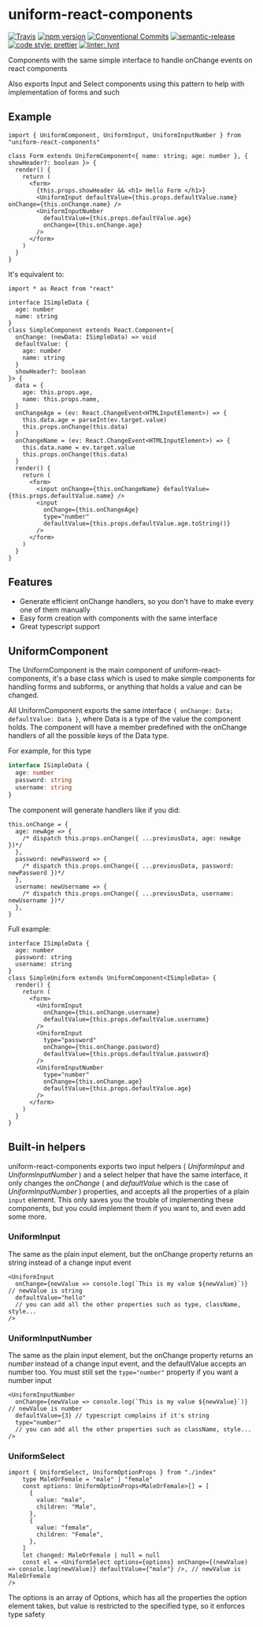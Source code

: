 # uniform-react-components

[![Travis](https://travis-ci.org/LeDDGroup/uniform-react-components.svg?branch=master)](https://travis-ci.org/LeDDGroup/uniform-react-components)
[![npm version](https://img.shields.io/npm/v/uniform-react-components.svg "test")](https://www.npmjs.com/package/uniform-react-components)
[![Conventional Commits](https://img.shields.io/badge/Conventional%20Commits-1.0.0-yellow.svg)](https://conventionalcommits.org)
[![semantic-release](https://img.shields.io/badge/%20%20%F0%9F%93%A6%F0%9F%9A%80-semantic--release-e10079.svg)](https://github.com/semantic-release/semantic-release)
[![code style: prettier](https://img.shields.io/badge/code_style-prettier-ff69b4.svg?style=flat-square)](https://github.com/prettier/prettier)
[![linter: lynt](https://img.shields.io/badge/linter-lynt-E81AAF.svg)](https://github.com/saadq/lynt)

Components with the same simple interface to handle onChange events on react components

Also exports Input and Select components using this pattern to help with implementation of forms and such

## Example

```tsx
import { UniformComponent, UniformInput, UniformInputNumber } from "uniform-react-components"

class Form extends UniformComponent<{ name: string; age: number }, { showHeader?: boolean }> {
  render() {
    return (
      <form>
        {this.props.showHeader && <h1> Hello Form </h1>}
        <UniformInput defaultValue={this.props.defaultValue.name} onChange={this.onChange.name} />
        <UniformInputNumber
          defaultValue={this.props.defaultValue.age}
          onChange={this.onChange.age}
        />
      </form>
    )
  }
}
```

It's equivalent to:

```tsx
import * as React from "react"

interface ISimpleData {
  age: number
  name: string
}
class SimpleComponent extends React.Component<{
  onChange: (newData: ISimpleData) => void
  defaultValue: {
    age: number
    name: string
  }
  showHeader?: boolean
}> {
  data = {
    age: this.props.age,
    name: this.props.name,
  }
  onChangeAge = (ev: React.ChangeEvent<HTMLInputElement>) => {
    this.data.age = parseInt(ev.target.value)
    this.props.onChange(this.data)
  }
  onChangeName = (ev: React.ChangeEvent<HTMLInputElement>) => {
    this.data.name = ev.target.value
    this.props.onChange(this.data)
  }
  render() {
    return (
      <form>
        <input onChange={this.onChangeName} defaultValue={this.props.defaultValue.name} />
        <input
          onChange={this.onChangeAge}
          type="number"
          defaultValue={this.props.defaultValue.age.toString()}
        />
      </form>
    )
  }
}
```

## Features

- Generate efficient onChange handlers, so you don't have to make every one of them manually
- Easy form creation with components with the same interface
- Great typescript support

## UniformComponent

The UniformComponent is the main component of uniform-react-components, it's a base class which is used to make simple components for handling forms and subforms, or anything that holds a value and can be changed.

All UniformComponent exports the same interface `{ onChange: Data; defaultValue: Data }`, where Data is a type of the value the component holds. The component will have a member predefined with the onChange handlers of all the possible keys of the Data type.

For example, for this type

```ts
interface ISimpleData {
  age: number
  password: string
  username: string
}
```

The component will generate handlers like if you did:

```tsx
this.onChange = {
  age: newAge => {
    /* dispatch this.props.onChange({ ...previousData, age: newAge })*/
  },
  password: newPassword => {
    /* dispatch this.props.onChange({ ...previousData, password: newPassword })*/
  },
  username: newUsername => {
    /* dispatch this.props.onChange({ ...previousData, username: newUsername })*/
  },
}
```

Full example:

```tsx
interface ISimpleData {
  age: number
  password: string
  username: string
}
class SimpleUniform extends UniformComponent<ISimpleData> {
  render() {
    return (
      <form>
        <UniformInput
          onChange={this.onChange.username}
          defaultValue={this.props.defaultValue.username}
        />
        <UniformInput
          type="password"
          onChange={this.onChange.password}
          defaultValue={this.props.defaultValue.password}
        />
        <UniformInputNumber
          type="number"
          onChange={this.onChange.age}
          defaultValue={this.props.defaultValue.age}
        />
      </form>
    )
  }
}
```

## Built-in helpers

uniform-react-components exports two input helpers ( _UniformInput_ and _UniformInputNumber_ ) and a select helper that have the same interface, it only changes the _onChange_ ( and _defaultValue_ which is the case of _UniformInputNumber_ ) properties, and accepts all the properties of a plain `input` element. This only saves you the trouble of implementing these components, but you could implement them if you want to, and even add some more.

### UniformInput

The same as the plain input element, but the onChange property returns an string instead of a change input event

```tsx
<UniformInput
  onChange={newValue => console.log(`This is my value ${newValue}`)} // newValue is string
  defaultValue="hello"
  // you can add all the other properties such as type, className, style...
/>
```

### UniformInputNumber

The same as the plain input element, but the onChange property returns an _number_ instead of a change input event, and the defaultValue accepts an number too. You must still set the `type="number"` property if you want a number input

```tsx
<UniformInputNumber
  onChange={newValue => console.log(`This is my value ${newValue}`)} // newValue is number
  defaultValue={3} // typescript complains if it's string
  type="number"
  // you can add all the other properties such as className, style...
/>
```

### UniformSelect

```tsx
import { UniformSelect, UniformOptionProps } from "./index"
    type MaleOrFemale = "male" | "female"
    const options: UniformOptionProps<MaleOrFemale>[] = [
      {
        value: "male",
        children: "Male",
      },
      {
        value: "female",
        children: "Female",
      },
    ]
    let changed: MaleOrFemale | null = null
    const el = <UniformSelect options={options} onChange={(newValue) => console.log(newValue)} defaultValue={"male"} />, // newValue is MaleOrFemale
/>
```

The options is an array of Options, which has all the properties the option element takes, but value is restricted to the specified type, so it enforces type safety
